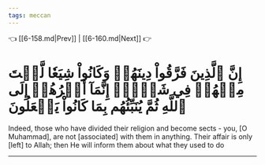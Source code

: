 ```yaml
---
tags: meccan
---
```


👈 [[6-158.md|Prev]] | [[6-160.md|Next]] 👉

# إِنَّ ٱلَّذِينَ فَرَّقُواْ دِينَهُمۡ وَكَانُواْ شِيَعٗا لَّسۡتَ مِنۡهُمۡ فِي شَيۡءٍۚ إِنَّمَآ أَمۡرُهُمۡ إِلَى ٱللَّهِ ثُمَّ يُنَبِّئُهُم بِمَا كَانُواْ يَفۡعَلُونَ

Indeed, those who have divided their religion and become sects - you, [O Muhammad], are not [associated] with them in anything. Their affair is only [left] to Allah; then He will inform them about what they used to do

---

